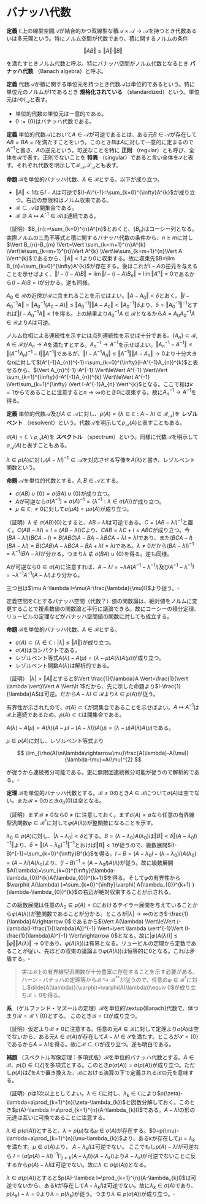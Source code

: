 
# バナッハ代数

__定義__ $\mathbb{C}$上の線型空間$\mathcal{A}$が結合的かつ双線型な積$\mathcal{A}\times\mathcal{A}\rightarrow\mathcal{A}$を持つとき代数あるいは多元環という。特にノルム空間が代数であり、積に関するノルムの条件

$$
\Vert AB \Vert\le\Vert A \Vert\cdot\Vert B \Vert
$$

を満たすときノルム代数と呼ぶ。特にバナッハ空間がノルム代数となるとき **バナッハ代数** （Banach algebra）と呼ぶ。

__定義__ 代数$\mathcal{A}$が積に関する単位元を持つとき代数$\mathcal{A}$は単位的であるという。特に単位元のノルムが$1$であるとき **規格化されている** （standardized）という。単位元は$I$や$I_{\mathcal{A}}$と表す。

- 単位的代数の単位元は一意的である。
- $0:=\lbrace 0 \rbrace$はバナッハ代数である。

__定義__ 単位的代数$\mathcal{A}$において$A\in\mathcal{A}$が可逆であるとは、ある元$B\in\mathcal{A}$が存在して$AB=BA=I$を満たすことをいう。このとき$B$は$A$に対して一意的に定まるので$A^{-1}$と書き、$A$の逆元という。可逆なことを特に **正則** （regular）とも呼び、全体を$\mathcal{R}$で表す。正則でないことを **特異** （singular）であると言い全体を$\mathcal{S}$と表す。それぞれ代数を明示して$\mathcal{R}_{\mathcal{A}}, \mathcal{S}_{\mathcal{A}}$とも表す。

__命題__ $\mathcal{B}$を単位的バナッハ代数、$A\in\mathcal{B}$とする。以下が成り立つ。

- $\Vert A \Vert\lt 1$なら$I-A$は可逆で$(I-A)^{-1}=\sum_{k=0}^{\infty}A^{k}$が成り立つ。右辺の無限和はノルム収束である。
- $\mathcal{R}\subset\mathcal{A}$は開集合である。
- $\mathcal{R}\ni A \mapsto A^{-1}\in\mathcal{R}$は連続である。

（証明）$B_{n}:=\sum_{k=0}^{n}A^{n}$とおくと、$\lbrace B_{n} \rbrace$はコーシー列となる。実際ノルムの三角不等式と積に関するバナッハ代数の条件から、$n\ge m$に対し$\Vert B_{n}-B_{m} \Vert=\Vert \sum_{k=m+1}^{n}A^{k} \Vert\le\sum_{k=m+1}^{n}\Vert A^{k} \Vert\le\sum_{k=m+1}^{n}\Vert A \Vert^{k}$であるから、$\Vert A \Vert\lt 1$より$0$に収束する。故に収束先$B=\lim B_{n}=\sum_{k=0}^{\infty}A^{k}$が存在する。後はこれが$I-A$の逆元を与えることを示せばよく、$\Vert I-(I-A)B \Vert=\lim\Vert I-(I-A)B_{n} \Vert=\lim\Vert A^{n} \Vert=0$であるから$(I-A)B=I$が分かる。逆も同様。

$A_{0}\in\mathcal{R}$の近傍が$\mathcal{R}$に含まれることを示せばよい。$\Vert A-A_{0} \Vert\lt\delta$とおく。$\Vert I-A_{0}^{-1}A \Vert=\Vert A_{0}^{-1}(A_{0}-A) \Vert\le\Vert A_{0}^{-1} \Vert \Vert A-A_{0} \Vert\lt\Vert A_{0}^{-1} \Vert\delta$より、$\delta=\Vert A_{0}^{-1} \Vert^{-1}$とすれば$\Vert I-A_{0}^{-1}A \Vert\lt 1$を得る。上の結果より$A_{0}^{-1}A\in\mathcal{R}$となるから$A=A_{0}A_{0}^{-1}A\in\mathcal{R}$より$A$は可逆。

ノルム位相による連続性を示すには点列連続性を示せば十分である。$\lbrace A_{n} \rbrace\subset\mathcal{R}, A\in\mathcal{R}$が$A_{n}\rightarrow A$を満たすとする。$A_{n}^{-1}\rightarrow A^{-1}$を示せばよい。$\Vert A_{n}^{-1}-A^{-1} \Vert\le\Vert (A^{-1}A_{n})^{-1}-I \Vert\Vert A^{-1} \Vert$であるが、$\Vert I-A^{-1}A_{n} \Vert\le\Vert A^{-1} \Vert\Vert A-A_{n} \Vert\rightarrow 0$より十分大きな$n$に対して$(A^{-1}A_{n})^{-1}=\sum_{k=0}^{\infty}(I-A^{-1}A_{n})^{k}$と表せるから、$\Vert A_{n}^{-1}-A^{-1} \Vert\le\Vert A^{-1} \Vert\Vert \sum_{k=1}^{\infty}(I-A^{-1}A_{n})^{k} \Vert\le\Vert A^{-1} \Vert\sum_{k=1}^{\infty} \Vert I-A^{-1}A_{n} \Vert^{k}$となる。ここで和は$k=1$からであることに注意すると$n\rightarrow\infty$のとき$0$に収束する。故に$A_{n}^{-1}\rightarrow A^{-1}$を得る。

__定義__ 単位的代数$\mathcal{A}$及び$A\in\mathcal{A}$に対し、$\rho(A)=\lbrace \lambda\in\mathbb{C} : A-\lambda I\in\mathcal{R}_{\mathcal{A}} \rbrace$を **レゾルベント** （resolvent）という。代数$\mathcal{A}$を明示して$\rho_{\mathcal{A}}(A)$と表すこともある。

$\sigma(A)=\mathbb{C}\backslash\rho_{\mathcal{A}}(A)$を **スペクトル** （spectrum）という。同様に代数$\mathcal{A}$を明示して$\sigma_{\mathcal{A}}(A)$と表すこともある。

$\lambda\in\rho(A)$に対し$(A-\lambda I)^{-1}\in\mathcal{A}$を対応させる写像を$A(\lambda)$と書き、レゾルベント関数という。

__命題__ $\mathcal{A}$を単位的代数とする。$A, B\in\mathscr{A}$とする。

- $\sigma(AB)\cup \lbrace 0  \rbrace=\sigma(BA)\cup \lbrace 0  \rbrace$が成り立つ。
- $A$が可逆なら$\sigma(A^{-1})=\sigma(A)^{-1}=\lbrace \lambda^{-1} : \lambda\in\sigma(A) \rbrace$が成り立つ。
- $\mu\in\mathbb{C}, \neq 0$に対して$\sigma(\mu A)=\mu\sigma(A)$が成り立つ。

（証明）$\lambda\notin\sigma(AB)\lbrace 0 \rbrace$とすると、$AB-\lambda I$は可逆である。$C=(AB-\lambda I)^{-1}$と置く。$C(AB-\lambda I)=I=(AB-\lambda I)C$より、$CAB=\lambda C+I=ABC$が成り立つ。今$(BA-\lambda I)(BCA-I)=B(ABC)A-BA-\lambda BCA+\lambda I=\lambda I$であり、また$(BCA-I)(BA-\lambda I)=B(CAB)A-\lambda BCA-BA+\lambda I=\lambda I$である。$\lambda\neq 0$だから$(BA-\lambda I)^{-1}=\lambda^{-1}(BA-\lambda I$が分かる。つまり$\lambda\notin\sigma(BA)\cup\lbrace 0 \rbrace$を得る。逆も同様。

$A$が可逆なら$0\notin\sigma(A)$に注意すれば、$A-\lambda I=-\lambda A(A^{-1}-\lambda^{-1}I)$及び$A^{-1}-\lambda^{-1}I=-\lambda^{-1}A^{-1}(A-\lambda I)$より分かる。

三つ目は$\mu A-\lambda I=\mu(A-\frac{\lambda}{\mu}I)$より従う。$\square$

定義空間を$\mathbb{C}$とするバナッハ空間（代数？）値の関数論は、絶対値をノルムに変更することで複素数値の関数論と平行に議論できる。故にコーシーの積分定理、リュービルの定理などがバナッハ空間値の関数に対しても成立する。

__命題__ $\mathcal{B}$を単位的バナッハ代数、$A\in\mathcal{B}$とする。

- $\sigma(A)\subset \lbrace \lambda\in\mathbb{C} : \vert \lambda \vert\le\Vert A \Vert \rbrace$が成り立つ。
- $\sigma(A)$はコンパクトである。
- レゾルベント等式$A(\lambda)-A(\mu)=(\lambda-\mu)A(\lambda)A(\mu)$が成り立つ。
- レゾルベント関数$A(\lambda)$は解析的である。

（証明）
$\vert \lambda \vert\gt\Vert A \Vert$とすると$\Vert \frac{1}{\lambda}A \Vert=\frac{1}{\vert \lambda \vert}\Vert A \Vert\lt 1$だから、先に示した命題より$I-\frac{1}{\lambda}A$は可逆。だから$A-\lambda I\in\mathcal{R}$より$\lambda\in\rho(A)$が従う。

有界性が示されたので、$\sigma(A)\subset\mathbb{C}$が閉集合であることを示せばよい。$A\mapsto A^{-1}$は$\mathcal{R}$上連続であるため、$\rho(A)\subset\mathbb{C}$は開集合である。

$A(\lambda)-A(\mu)=A(\lambda)(A-\mu I -(A-\lambda I))A(\mu)=(\lambda-\mu)A(\lambda)A(\mu)$である。

$\mu\in\rho(A)$に対し、レゾルベント等式より

$$
\lim_{\rho(A)\ni\lambda\rightarrow\mu}\frac{A(\lambda)-A(\mu)}{\lambda-\mu}=A(\mu)^{2}
$$

が従うから連続微分可能である。更に無限回連続微分可能が従うので解析的である。$\square$

__定理__ $\mathcal{B}$を単位的バナッハ代数とする。$\mathcal{B}\neq 0$のとき$A\in\mathcal{B}$について$\sigma(A)$は空でない。また$\mathcal{B}=0$のとき$\sigma_{0}(0)$は空となる。

（証明）まず$\mathcal{B}\neq 0$なら$0\neq I$に注意しておく。まず$\sigma(A)=\emptyset$なら任意の有界線型汎関数$\varphi\in\mathcal{B}^{*}$に対して$\varphi(A(\lambda))$が整関数になることを示す。

$\lambda_{0}\in\rho(A)$に対し、$\vert \lambda-\lambda_{0} \vert\lt\delta$とする。$B=(\lambda-\lambda_{0})A(\lambda_{0})$は$\Vert B \Vert\lt\delta\Vert (A-\lambda_{0}I)^{-1} \Vert$より、$\delta=\Vert (A-\lambda_{0})^{-1} \Vert^{-1}$とおけば$\Vert B \Vert\lt 1$が従うので、級数展開$(I-B)^{-1}=\sum_{k=0}^{\infty}B^{k}$を得る。$I-B=(A-\lambda_{0}I-(\lambda-\lambda_{0})I)A(\lambda_{0})=(A-\lambda I)A(\lambda_{0})$より、$(I-B)^{-1}=(A-\lambda_{0}I)A(\lambda)$が従う。故に級数展開$A(\lambda)=\sum_{k=0}^{\infty}(\lambda-\lambda_{0})^{k}A(\lambda_{0})^{k+1}$を得る。そして$\varphi$の有界性から$\varphi( A(\lambda) )=\sum_{k=0}^{\infty}\varphi( A(\lambda_{0})^{k+1} )(\lambda-\lambda_{0})^{k}$の右辺が絶対収束することが示される。

この級数展開は任意の$\lambda_{0}\in\rho(A)=\mathbb{C}$におけるテイラー展開を与えていることから$\varphi(A(\lambda))$が整関数であることが分かる。ところが$\vert \lambda \vert\rightarrow\infty$のとき$-\frac{1}{\lambda}A\rightarrow 0$であるから$\Vert A(\lambda) \Vert\le\Vert (-\lambda(I-\frac{1}{\lambda}A))^{-1} \Vert=\vert \lambda \vert^{-1}\Vert (I-\frac{1}{\lambda}A)^{-1} \Vert\rightarrow 0$となる。故に$\vert \varphi(A(\lambda)) \vert\le\Vert \varphi \Vert\Vert A(\lambda) \Vert\rightarrow 0$であり、$\varphi(A(\lambda))$は有界となる。リュービルの定理から定数であることが従い、先ほどの収束の議論より$\varphi(A(\lambda))$は恒等的に$0$となる。これは矛盾する。$\square$

> 実は$\mathcal{B}$上の有界線型汎関数が十分豊富に存在することを示す必要がある。ハーン・バナッハの定理等から$\mathcal{B}\hookrightarrow\mathcal{B}^{\ast\ast}$が従うので、任意の$\varphi\in\mathcal{B}^{\ast}$に対し$\tilde{A(\lambda)}(\varphi)=\varphi(A(\lambda))\equiv 0$が成り立ち$\mathcal{B}=0$を得る。

__系__ （ゲルファンド・マズールの定理）$\mathcal{B}$を単位的\textup{Banach}代数で、体つまり$\mathcal{R}=\mathcal{B}\backslash \lbrace 0  \rbrace$とする。
このとき$\mathcal{B}=\mathbb{C}I$が成り立つ。

（証明）仮定より$\mathcal{B}\neq 0$に注意する。任意の元$A\in\mathcal{B}$に対して定理より$\sigma(A)$は空でないから、ある元$\lambda\in\sigma(A)$が存在して$A-\lambda I\in\mathcal{S}$を満たす。ところが$\mathcal{S}=\lbrace 0 \rbrace$であるから$A=\lambda I$を得る。故に$\mathcal{B}\subset\mathbb{C}I$が成り立つ。逆も明白である。

__補題__ （スペクトル写像定理：多項式版）$\mathcal{B}$を単位的バナッハ代数とする。$A\in\mathcal{B}$、$p(\zeta)\in\mathbb{C}\lbrack \zeta \rbrack$を多項式とする。このとき$p(\sigma(A))=\sigma(p(A))$が成り立つ。ただし$p(A)$は$\zeta$を$A$で置き換えた、$\mathcal{B}$における演算の下で定義される$\mathcal{B}$の元を意味する。

（証明）$p$は$1$次以上としてよい。$\lambda\in\mathbb{C}$に対し、$\lambda_{k}\in\mathbb{C}$により$p(\zeta)-\lambda=a\prod_{k=1}^{n}(\zeta-\lambda_{k})$と因数分解しておく。このとき$p(A)-\lambda I=a\prod_{k=1}^{n}(A-\lambda_{k}I)$である。$A-\lambda I$の形の元達は互いに可換であることに注意する。

$\lambda\in p(\sigma(A))$とすると、$\lambda=p(\mu)$なる$\mu\in\sigma(A)$が存在する。$0=p(\mu)-\lambda=a\prod_{k=1}^{n}(\mu-\lambda_{k})$より、ある$k$が存在して$\mu=\lambda_{k}$を満たす。$\mu\in\sigma(A)$より、 $A-\lambda_{k}I$は可逆でない。 ここでもし$p(A)-\lambda I$が可逆なら $I=(a(p(A)-\lambda I)^{-1}\prod_{j\neq k}(A-\lambda_{j}I))(A-\lambda_{k}I)$より$A-\lambda_{k}I$が可逆でないことに反するから$p(A)-\lambda I$は可逆でない。故に$\lambda\in\sigma(p(A))$となる。

$\lambda\in\sigma(p(A))$とすると$p(A)-\lambda I=\prod_{k=1}^{n}(A-\lambda_{k}I)$は可逆でないから、ある$k$が存在して$A-\lambda_{k}I$は可逆でない。故に$\lambda_{k}\in\sigma(A)$であり、$p(\lambda_{k})-\lambda=0$より$\lambda=p(\lambda_{k})$が従う。つまり$\lambda\in p(\sigma(A))$が成り立つ。$\square$

<!--
　ここでは多項式$p$に対する元$A$の代入を考えたが、一般の関数$f$に対する代入も考えたくなるのは自然である。
近似定理などを用いて、多項式の極限として定める方法などを考えることができるが、対象となる$f$や$A$の範疇に問題が生じる。
後の節において、この問題に対する一つの回答を示す。
\\
　与えられたスペクトル集合を持つ元が存在するかという逆問題は、興味深い問題だがきっと難しいだろう。自分は詳しくない。

\begin{Fact}[Banach-Steinhausの定理（または一様有界性定理）の系]
　$\mathcal{B}$を\textup{Banach}代数、$E\subset\mathcal{B}$は空でないとする。
任意の有界線型汎関数$\varphi\in\mathcal{B}^{*}$に対し$ \lbrace |\varphi(A)| :  A\in E  \rbrace$が有界ならば、$\sup \lbrace ||A|| :  A\in E  \rbrace<\infty$が成り立つ。
\end{Fact}
\begin{Proof}
　元々の定理は\textup{Baire}のカテゴリー定理により示される。更に選択公理を用いて\textup{Hahn-Banach}の定理などが示され、$\mathcal{B}\hookrightarrow\mathcal{B}^{**}$を得る。この事実は以上より従う。
\end{Proof}

\begin{Thm}
　$\mathcal{B}$を$0$でない単位的\textup{Banach}代数とする。$A\in\mathcal{B}$に対し、以下の値が存在して、
\[ \lim_{n}||A^{n}||^{\frac{1}{n}}=\inf_{n}||A^{n}||^{\frac{1}{n}}=\sup \lbrace |\lambda| : \lambda\in\sigma(A)  \rbrace \]
が成り立つ。
\end{Thm}
\begin{Proof}
　自然数$m$を固定し、$n$に対して$0\le k<m$を用いて$n=mj+k$と表す。このとき積に関するノルムの条件から$||A^{n}||^{\frac{1}{n}}\le||A^{m}||^{\frac{j}{n}}||A^{k}||^{\frac{1}{n}}$が成り立つ。
そこで$n\rightarrow\infty$をすると$\frac{j}{n}\rightarrow\frac{1}{m}, \frac{1}{n}\rightarrow 0$より$\limsup||A^{n}||^{\frac{1}{n}}\le||A^{m}||^{\frac{1}{m}}$が従う。
これが任意の$m$に対して成立するから$\limsup||A^{n}||^{\frac{1}{n}}\le\inf||A^{m}||^{\frac{1}{m}}$を得る。
つまり$\lim ||A^{n}||^{\frac{1}{n}}$が存在して$\lim ||A^{n}||^{\frac{1}{n}}=\inf ||A^{n}||^{\frac{1}{n}}$が分かる。
\\
　$\lambda\in\sigma(A)$とすると補題より$\lambda^{n}\in\sigma(A^{n})$であるから$|\lambda|^{n}=|\lambda^{n}|\le||A^{n}||$を得る。
任意の$n$に対して言えるので$|\lambda|\le\inf ||A^{n}||^{\frac{1}{n}}$が従い、$sup \lbrace |\lambda| : \lambda\in\sigma(A)  \rbrace\le\inf ||A^{n}||^{\frac{1}{n}}$を得る。
\\
　逆は関数論の議論が必要となる。背理法により示す。今$\sup \lbrace |\lambda| : \lambda\in\sigma(A)  \rbrace<\inf ||A^{n}||^{\frac{1}{n}}$を仮定すると、実数の連続性から間に実数$a$が存在する。
この$a$に対して$E= \lbrace \frac{1}{a^{n}}A^{n}  \rbrace$とおく。今$|\lambda|>\inf||A^{n}||^{\frac{1}{n}}=\lim ||A^{n}||^{\frac{1}{n}}$とすると、
$\lim ||\left(\frac{1}{\lambda}A\right)^{n}||^{\frac{1}{n}}=\frac{1}{|\lambda|}\lim ||A^{n}||^{\frac{1}{n}}<1$より、
\textup{Cauchy}の判定法から$\sum_{k=0}^{\infty}||\left(\frac{1}{\lambda}A\right)^{k}||<+\infty$は絶対収束する。
故に$\sum_{k=0}^{\infty}\frac{1}{\lambda^{k}}A^{k}$はノルム収束し、展開式から$-\lambda A(\lambda)$に一致する。
$A(\lambda)$は$\rho(A)$上解析的なので、この収束半径は$\sup \lbrace |\lambda| : \lambda\in\sigma(A)  \rbrace$まで拡張できる。
\footnote{原点周りの円環領域$\sup \lbrace |\lambda| : \lambda\in\sigma(A)  \rbrace<r<\infty$におけるLaurent展開とみてもいいし、無限遠周りのTaylor展開と見ても良い。いずれにせよ一価正則性から解析接続が可能。}
故に$\lambda=a$を展開式に代入ができて$A(a)=-\frac{1}{a}\sum_{k=0}^{\infty}\frac{1}{a^{k}}A^{k}$が成り立つ。
ここで任意の有界線型汎関数$\varphi\in\mathcal{B}^{*}$に対し$\varphi(A(a))=-\frac{1}{a}\sum_{k=0}^{\infty}\frac{1}{a^{k}}\varphi(A^{k})$が線型性と連続性から従うので
$\sup |\varphi\left(\frac{1}{a^{k}}A^{k}\right)| <\infty$となる。先に述べた事実から$\sup ||\frac{1}{a^{k}}A^{k}||<\infty$であるからこれを$\alpha$と置くと、
$\inf ||A^{n}||^{\frac{1}{n}}\le\lim\alpha^{\frac{1}{n}}\cdot a=a<\inf ||A^{n}||^{\frac{1}{n}}$となり、これは矛盾する。
\end{Proof}

\begin{Def}
　この値を$r(A)$と書き、$A$のスペクトル半径\textup{:spectral radius}と呼ぶ。
\end{Def}

　最後に述べた定理は一見単純に見えるが、関数論などを用いた極めて精密な議論により得られた結果である。
ここから$r(A)\le ||A||$はすぐに従うが、その逆は一般に成り立たない。


\subsection*{例}\addcontentsline{toc}{subsection}{例}
　まずは単位的可換\textup{Banach}代数の例を挙げよう。
\begin{enumerate}
\item $0, \mathbb{C}$は単位的可換\textup{Banach}代数である。特に$\mathbb{C}$は規格化されている。
\item $n\le 2$に対し$\mathbb{C}^{n}$にノルムとして$\max$ノルムを取り、積を成分毎の積として定めれば、規格化された単位的可換\textup{Banach}代数となる。このとき単位元は$(1, \dotsc, 1)$である。
\item コンパクトハウスドルフ空間$X$上の連続写像全体$C(X)$は$\sup$ノルム（$\max$ノルム）及び、各点における積により単位的可換\textup{Banach}代数になる。$X\neq\emptyset$であれば規格化されている。
\item 局所コンパクトハウスドルフ空間$X$上の有界連続写像全体$C_{b}(X)$は$\sup$ノルム及び、各点における積により可換\textup{Banach}代数になる。$X\neq\emptyset$であれば規格化されている。
\end{enumerate}

\begin{Rem}
$0=C(\emptyset), \mathbb{C}=C( \lbrace *  \rbrace), \mathbb{C}^{n}=C( \lbrace *_{1}, \dotsc, *_{n}  \rbrace)$である。
$X$がコンパクトハウスドルフ空間であれば$C(X)=C_{b}(X)$である。
\end{Rem}

　次に非単位的な可換\textup{Banach}代数の例を挙げる。
局所コンパクトハウスドルフ空間$X$上の

\begin{enumerate}
\item $\mathcal{B}$を\textup{Banach}空間とし、その上の有界線型作用素全体$\mathbb{B}(\mathcal{B})$は規格化された単位的\textup{Banach}代数であるが、非可換となる。
ただし積は合成、ノルムは作用素ノルムとして与えられ、このとき単位元は$\textup{id}_{\mathcal{B}}$である。
\end{enumerate}

\begin{Rem}
　$n\le 2$に対し$\mathbb{C}^{n\times n}$には$\max$ノルムとは別の\textup{Banach}代数の構造が入る。
つまり$n\times n$行列は$\mathbb{C}^{n}$上の有界線型作用素とみなせるから、$\mathbb{B}(\mathbb{C}^{n})$の意味で規格化された単位的\textup{Banach}代数の構造が入る。
これを行列代数\textup{:matrix algebra}と言い、$\mathbb{M}_{n}(\mathbb{C})$で表す。
\end{Rem}

%\\
%　$L^{1}(\mathbb{R})$を\textup{Lebesgue}可測な$\mathbb{R}$上の実数値関数
%$f$で$||f||_{L^{1}(\mathbb{R})}:=\int_{\mathbb{R}} |f|\textup{d}\mu <\infty$
%を満たすもの全体とすると非単位的な\textup{Banach}代数となる。このときノルムは$L^{1}$ノルム、積は合成積
%\[ f*g(x)=\int_{\mathbb{R}} f(y)g(x-y) \textup{d}\mu \]
%として与えられる。

-->